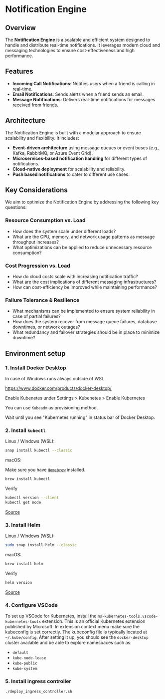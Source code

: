 # Notification Engine

## Overview

The **Notification Engine** is a scalable and efficient system designed to handle and distribute real-time notifications. It leverages modern cloud and messaging technologies to ensure cost-effectiveness and high performance.

## Features

- **Incoming Call Notifications**: Notifies users when a friend is calling in real-time.
- **Email Notifications**: Sends alerts when a friend sends an email.
- **Message Notifications**: Delivers real-time notifications for messages received from friends.

## Architecture

The Notification Engine is built with a modular approach to ensure scalability and flexibility. It includes:
- **Event-driven architecture** using message queues or event buses (e.g., Kafka, RabbitMQ, or Azure Event Grid).
- **Microservices-based notification handling** for different types of notifications.
- **Cloud-native deployment** for scalability and reliability.
- **Push based notifications** to cater to different use cases.

## Key Considerations
We aim to optimize the Notification Engine by addressing the following key questions:

### Resource Consumption vs. Load
- How does the system scale under different loads?
- What are the CPU, memory, and network usage patterns as message throughput increases?
- What optimizations can be applied to reduce unnecessary resource consumption?
  
### Cost Progression vs. Load
- How do cloud costs scale with increasing notification traffic?
- What are the cost implications of different messaging infrastructures?
- How can cost-efficiency be improved while maintaining performance?
  
### Failure Tolerance & Resilience
- What mechanisms can be implemented to ensure system reliability in case of partial failures?
- How does the system recover from message queue failures, database downtimes, or network outages?
- What redundancy and failover strategies should be in place to minimize downtime?

## Environment setup

### 1. Install Docker Desktop

In case of Windows runs always outside of WSL

https://www.docker.com/products/docker-desktop/

Enable Kubenetes under Settings > Kubenetes > Enable Kubernetes

You can use `Kubeadm` as provisioning method.

Wait until you see "Kubernetes running" in status bar of Docker Desktop.

### 2. Install `kubectl`

Linux / Windows (WSL):

```bash
snap install kubectl --classic
```

macOS:

Make sure you have [`Homebrew`](https://brew.sh/) installed.

```bash
brew install kubectl
```

Verify

```bash
kubectl version --client
kubectl get node
```

[Source](https://kubernetes.io/docs/tasks/tools/#kubectl)

### 3. Install Helm

Linux / Windows (WSL):

```bash
sudo snap install helm --classic
```

macOS:

```bash
brew install helm
```

Verify

```bash
helm version
```

[Source](https://helm.sh/docs/intro/install/)

### 4. Configure VSCode

To set up VSCode for Kubernetes, install the `ms-kubernetes-tools.vscode-kubernetes-tools` extension.
This is an official Kubernetes extension published by Microsoft.
In extension context menu make sure the kubeconfig is set correctly.
The kubeconfig file is typically located at `~/.kube/config`.
After setting it up, you should see the `docker-desktop` cluster available and be able to explore namespaces such as:
- `default`
- `kube-node-lease`
- `kube-public`
- `kube-system`

### 5. Install ingress controller

```bash
./deploy_ingress_controller.sh
```
